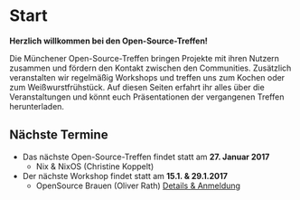 # Start

**Herzlich willkommen bei den Open-Source-Treffen!**

Die Münchener Open-Source-Treffen bringen Projekte mit ihren Nutzern zusammen und fördern den Kontakt zwischen den Communities. Zusätzlich veranstalten wir regelmäßig Workshops und treffen uns zum Kochen oder zum Weißwurstfrühstück. Auf diesen Seiten erfahrt ihr alles über die Veranstaltungen und könnt euch Präsentationen der vergangenen Treffen herunterladen.

## Nächste Termine

*   Das nächste Open-Source-Treffen findet statt am **27. Januar 2017**
    * Nix & NixOS (Christine Koppelt)
*   Der nächste Workshop findet statt am **15.1. & 29.1.2017** 
    * OpenSource Brauen (Oliver Rath) [Details & Anmeldung](https://opensourcetreffen.de/workshops/)

